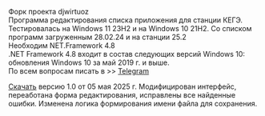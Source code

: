 Форк проекта djwirtuoz</br>
Программа редактирования списка приложения для станции КЕГЭ.</br>
Тестировалась на Windows 11 23H2 и на Windows 10 21H2. Со списком программ загруженным 28.02.24 и на станции 25.2</br>
Необходим NET.Framework 4.8</br>
.NET Framework 4.8 входит в состав следующих версий Windows 10:</br>
обновления Windows 10 за май 2019 г. и выше.</br>
По всем вопросам писать в >> <a href="https://t.me/alexprn">Telegram</a></br>


<a href="https://github.com/Alexvs159/kege_sft_editor/releases/download/1.0/KEGE_SFT_Editor_1.0.zip">Скачать</a> версию 1.0 от 05 мая 2025 г. Модифицирован интерфейс, переаботана форма редактирования, исправлены все найденные ошибки. Изменена логика формирования имени файла для сохранения.
